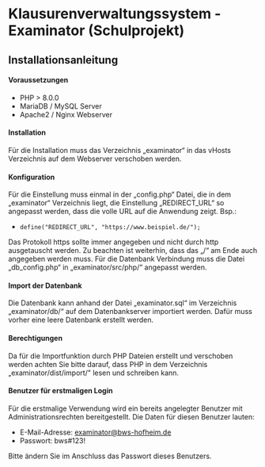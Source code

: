 # Klausurenverwaltungssystem - Examinator (Schulprojekt)

## Installationsanleitung

#### Voraussetzungen
- PHP > 8.0.0
- MariaDB / MySQL Server
- Apache2 / Nginx Webserver

#### Installation
Für die Installation muss das Verzeichnis „examinator“ in das vHosts Verzeichnis auf dem Webserver verschoben werden.

#### Konfiguration
Für die Einstellung muss einmal in der „config.php“ Datei, die in dem „examinator“ Verzeichnis liegt, die Einstellung „REDIRECT_URL“ so angepasst werden, dass die volle URL auf die Anwendung zeigt. Bsp.: 

- `define("REDIRECT_URL", "https://www.beispiel.de/");`

Das Protokoll https sollte immer angegeben und nicht durch http ausgetauscht werden. Zu beachten ist weiterhin, dass das „/“ am Ende auch angegeben werden muss.
Für die Datenbank Verbindung muss die Datei „db_config.php“ in „examinator/src/php/“ angepasst werden. 

#### Import der Datenbank
Die Datenbank kann anhand der Datei „examinator.sql“ im Verzeichnis „examinator/db/“ auf dem Datenbankserver importiert werden. Dafür muss vorher eine leere Datenbank erstellt werden.

#### Berechtigungen
Da für die Importfunktion durch PHP Dateien erstellt und verschoben werden achten Sie bitte darauf, dass PHP in dem Verzeichnis „examinator/dist/import/" lesen und schreiben kann.

#### Benutzer für erstmaligen Login
Für die erstmalige Verwendung wird ein bereits angelegter Benutzer mit Administrationsrechten bereitgestellt.
Die Daten für diesen Benutzer lauten:
- E-Mail-Adresse: examinator@bws-hofheim.de
- Passwort: bws#123!

Bitte ändern Sie im Anschluss das Passwort dieses Benutzers.
